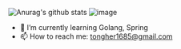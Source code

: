 ![Anurag's github stats](https://github-readme-stats.vercel.app/api?username=jeonjonghyeok&count_private=true&show_icons=true)
![image](https://user-images.githubusercontent.com/47622475/133277046-f407e40f-7f79-4607-89af-c5fe9ec6d3c3.png)
<!--
[![Top Langs](https://github-readme-stats.vercel.app/api/top-langs/?username=jeonjonghyeok&layout=compact)](https://github.com/anuraghazra/github-readme-stats)
-->
- 🌱 I’m currently learning Golang, Spring
- 📫 How to reach me: tongher1685@gmail.com
<!--
- 🔭 I’m currently working on ...
- 👯 I’m looking to collaborate on ...
- 🤔 I’m looking for help with ...
- 💬 Ask me about ...
- 📫 How to reach me: ...
- 😄 Pronouns: ...
- ⚡ Fun fact: ...
-->
